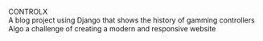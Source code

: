 CONTROLX
<br>
A blog project using Django that shows the history of gamming controllers
<br>
Algo a challenge of creating a modern and responsive website
